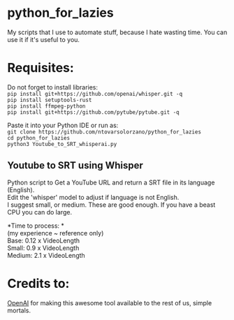 # python_for_lazies
My scripts that I use to automate stuff, because I hate wasting time. You can use it if it's useful to you.   

# Requisites: 
Do not forget to install libraries:  
`pip install git+https://github.com/openai/whisper.git -q`  
`pip install setuptools-rust`  
`pip install ffmpeg-python`  
`pip install git+https://github.com/pytube/pytube.git -q`  
  
Paste it into your Python IDE or run as:  
`git clone https://github.com/ntovarsolorzano/python_for_lazies`  
`cd python_for_lazies`  
`python3 Youtube_to_SRT_whisperai.py`

## Youtube to SRT using Whisper  
Python script to Get a YouTube URL and return a SRT file in its language (English).   
Edit the 'whisper' model to adjust if language is not English.   
I suggest small, or medium. These are good enough. If you have a beast CPU you can do large.   

*Time to process: *  
(my experience ~ reference only)   
Base: 0.12 x VideoLength  
Small: 0.9 x VideoLength  
Medium: 2.1 x VideoLength  

# Credits to:  
[OpenAI](https://github.com/openai/whisper) for making this awesome tool available to the rest of us, simple mortals. 
